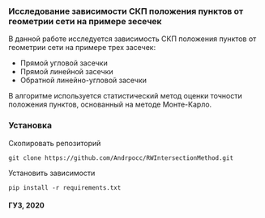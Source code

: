 ### Исследование зависимости СКП положения пунктов от геометрии сети на примере зесечек

В данной работе исследуется зависимость СКП положения пунктов от геометрии сети на примере трех засечек:

- Прямой угловой засечки
- Прямой линейной засечки
- Обратной линейно-угловой засечки

В алгоритме используется статистический метод оценки точности положения пунктов, основанный на методе Монте-Карло.

### Установка

Скопировать репозиторий

    git clone https://github.com/Andrpocc/RWIntersectionMethod.git
    
Установить зависимости

    pip install -r requirements.txt

#### ГУЗ, 2020
